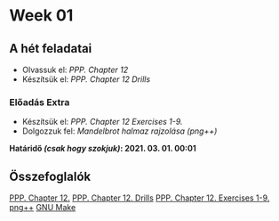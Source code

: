 # Week 01

## A hét feladatai

* Olvassuk el: *PPP. Chapter 12*
* Készítsük el: *PPP. Chapter 12 Drills*

### Előadás Extra

* Készítsük el: *PPP. Chapter 12 Exercises 1-9.*
* Dolgozzuk fel: *Mandelbrot halmaz rajzolása (png++)*

**Határidő *(csak hogy szokjuk)*: 2021. 03. 01. 00:01**

## Összefoglalók

[PPP. Chapter 12.](./book.md)
[PPP. Chapter 12. Drills](./drills.md)
[PPP. Chapter 12. Exercises 1-9.](./extra.md)
[png++](./png.md)
[GNU Make](./make.md)

